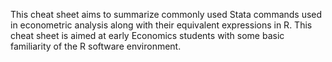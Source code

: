 This cheat sheet aims to summarize commonly used Stata commands used in econometric analysis along with their equivalent expressions in R. This cheat sheet is aimed at early Economics students with some basic familiarity of the R software environment. 
